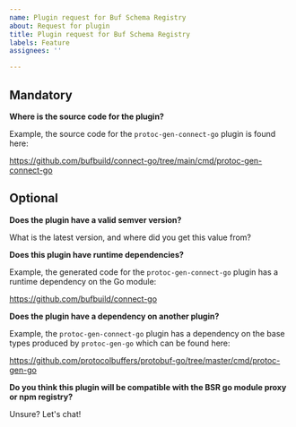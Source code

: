 ```yaml
---
name: Plugin request for Buf Schema Registry
about: Request for plugin
title: Plugin request for Buf Schema Registry
labels: Feature
assignees: ''

---
```


## Mandatory

**Where is the source code for the plugin?**

Example, the source code for the `protoc-gen-connect-go` plugin is found here:

https://github.com/bufbuild/connect-go/tree/main/cmd/protoc-gen-connect-go


## Optional

**Does the plugin have a valid semver version?**

What is the latest version, and where did you get this value from? 

**Does this plugin have runtime dependencies?**

Example, the generated code for the `protoc-gen-connect-go` plugin has a runtime dependency on the Go module: 

https://github.com/bufbuild/connect-go 

**Does the plugin have a dependency on another plugin?**

Example, the `protoc-gen-connect-go` plugin has a dependency on the base types produced by  `protoc-gen-go` which can be found here:

https://github.com/protocolbuffers/protobuf-go/tree/master/cmd/protoc-gen-go

**Do you think this plugin will be compatible with the BSR go module proxy or npm registry?**

Unsure? Let's chat!
